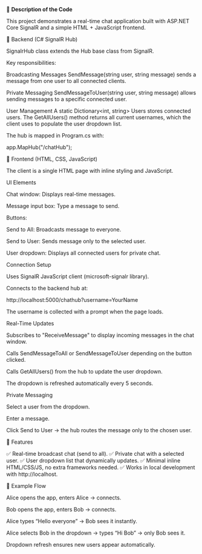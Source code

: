 📖 **Description of the Code**

This project demonstrates a real-time chat application built with ASP.NET Core SignalR and a simple HTML + JavaScript frontend.

🔹 Backend (C# SignalR Hub)

SignalrHub class extends the Hub base class from SignalR.

Key responsibilities:

Broadcasting Messages
SendMessage(string user, string message) sends a message from one user to all connected clients.

Private Messaging
SendMessageToUser(string user, string message) allows sending messages to a specific connected user.

User Management
A static Dictionary<int, string> Users stores connected users.
The GetAllUsers() method returns all current usernames, which the client uses to populate the user dropdown list.

The hub is mapped in Program.cs with:

app.MapHub<SignalrHub>("/chatHub");

🔹 Frontend (HTML, CSS, JavaScript)

The client is a single HTML page with inline styling and JavaScript.

UI Elements

Chat window: Displays real-time messages.

Message input box: Type a message to send.

Buttons:

Send to All: Broadcasts message to everyone.

Send to User: Sends message only to the selected user.

User dropdown: Displays all connected users for private chat.

Connection Setup

Uses SignalR JavaScript client (microsoft-signalr library).

Connects to the backend hub at:

http://localhost:5000/chathub?username=YourName


The username is collected with a prompt when the page loads.

Real-Time Updates

Subscribes to "ReceiveMessage" to display incoming messages in the chat window.

Calls SendMessageToAll or SendMessageToUser depending on the button clicked.

Calls GetAllUsers() from the hub to update the user dropdown.

The dropdown is refreshed automatically every 5 seconds.

Private Messaging

Select a user from the dropdown.

Enter a message.

Click Send to User → the hub routes the message only to the chosen user.

🔹 Features

✅ Real-time broadcast chat (send to all).
✅ Private chat with a selected user.
✅ User dropdown list that dynamically updates.
✅ Minimal inline HTML/CSS/JS, no extra frameworks needed.
✅ Works in local development with http://localhost.

🔹 Example Flow

Alice opens the app, enters Alice → connects.

Bob opens the app, enters Bob → connects.

Alice types “Hello everyone” → Bob sees it instantly.

Alice selects Bob in the dropdown → types “Hi Bob” → only Bob sees it.

Dropdown refresh ensures new users appear automatically.
